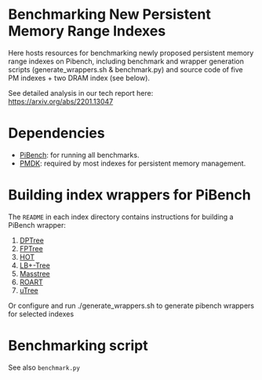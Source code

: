 # Benchmarking New Persistent Memory Range Indexes

Here hosts resources for benchmarking newly proposed persistent memory range indexes on Pibench, including benchmark and wrapper generation scripts (generate_wrappers.sh & benchmark.py) and source code of five PM indexes + two DRAM index (see below).

See detailed analysis in our tech report here: https://arxiv.org/abs/2201.13047

# Dependencies
* [PiBench](https://github.com/sfu-dis/pibench.git): for running all benchmarks.
* [PMDK](https://pmem.io/pmdk/): required by most indexes for persistent memory management.

# Building index wrappers for PiBench
The `README` in each index directory contains instructions for building a PiBench wrapper:
1. [DPTree](DPTree/)
2. [FPTree](FP-Tree/)
3. [HOT](Hot/)
4. [LB+-Tree](LB+-Tree/)
5. [Masstree](Masstree/)
6. [ROART](ROART/)
7. [uTree](utree/)

Or configure and run ./generate_wrappers.sh to generate pibench wrappers for selected indexes

# Benchmarking script
See also `benchmark.py`

